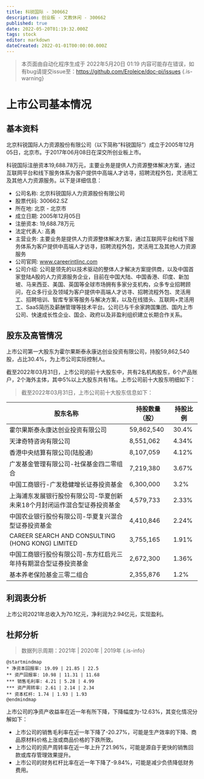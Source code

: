```yaml
---
title: 科锐国际 - 300662
description: 创业板 - 文教休闲 - 300662
published: true
date: 2022-05-20T01:19:32.000Z
tags: stock
editor: markdown
dateCreated: 2022-01-01T00:00:00.000Z
---
```


> 本页面由自动化程序生成于 2022年5月20日 01:19
> 内容可能存在错误，如有bug请提交issue至：https://github.com/Eroleice/doc-pi/issues
{.is-warning}

# 上市公司基本情况

## 基本资料

北京科锐国际人力资源股份有限公司（以下简称“科锐国际”）成立于2005年12月05日，北京市。于2017年06月08日在深交所创业板上市。

科锐国际注册资本19,688.78万元，主要业务是提供人力资源整体解决方案，通过互联网平台和线下服务体系为客户提供中高端人才访寻，招聘流程外包，灵活用工及其他人力资源服务。以下是详细信息：

- 公司名称: 北京科锐国际人力资源股份有限公司
- 股票代码: 300662.SZ
- 所在地: 北京 - 北京市
- 成立日期: 2005年12月05日
- 注册资本: 19,688.78万元
- 法定代表人: 高勇
- 主营业务: 主要业务是提供人力资源整体解决方案，通过互联网平台和线下服务体系为客户提供中高端人才访寻，招聘流程外包，灵活用工及其他人力资源服务
- 公司官网: www.careerintlinc.com
- 公司介绍: 公司是领先的以技术驱动的整体人才解决方案提供商，以及中国首家登陆A股的人力资源服务企业，目前在中国大陆、中国香港、印度、新加坡、马来西亚、美国、英国等全球市场拥有多家分支机构，众多专业招聘顾问，在众多行业及领域为客户提供中高端人才访寻、招聘流程外包、灵活用工、招聘培训、智库专家等服务与解决方案，以及在线猎头、互联网+灵活用工、SaaS简历及薪酬管理等技术平台。公司已与千余家跨国集团、国内上市公司、快速成长性企业、国企、政府以及非盈利组织建立长期合作关系。


## 股东及高管情况

上市公司第一大股东为霍尔果斯泰永康达创业投资有限公司，持股59,862,540股，占比30.4%，为上市公司实际控制人。

截至2022年03月31日，上市公司的前十大股东中，共有2名机构股东，6个产品账户，2个海外主体，其中5%以上大股东共有1名。上市公司前十大股东明细如下：

> 截至2022年03月31日，上市公司前十大股东信息如下：

| 股东名称 | 持股数量（股） | 持股比例 |
| --- | --- | --- |
| 霍尔果斯泰永康达创业投资有限公司 | 59,862,540 | 30.4% |
| 天津奇特咨询有限公司 | 8,551,062 | 4.34% |
| 香港中央结算有限公司(陆股通) | 8,107,059 | 4.12% |
| 广发基金管理有限公司-社保基金四二零组合 | 7,219,380 | 3.67% |
| 中国工商银行-广发稳健增长证券投资基金 | 6,300,000 | 3.2% |
| 上海浦东发展银行股份有限公司-华夏创新未来18个月封闭运作混合型证券投资基金 | 4,579,733 | 2.33% |
| 中国农业银行股份有限公司-华夏复兴混合型证券投资基金 | 4,410,846 | 2.24% |
| CAREER SEARCH AND CONSULTING (HONG KONG) LIMITED | 3,755,165 | 1.91% |
| 中国工商银行股份有限公司-东方红启元三年持有期混合型证券投资基金 | 2,672,300 | 1.36% |
| 基本养老保险基金三零二组合 | 2,355,876 | 1.2% |




## 利润表分析

上市公司2021年总收入为70.1亿元，净利润为2.94亿元，实现盈利。

## 杜邦分析

> 数据列示周期：2021年 | 2020年 | 2019年
{.is-info}

```plantuml
@startmindmap
* 净资本回报率: 19.09 | 21.85 | 22.5
** 资产回报率: 10.98 | 11.31 | 11.68
*** 销售毛利率: 4.21 | 5.28 | 4.99
*** 资产周转率: 2.61 | 2.14 | 2.34
** 资本杠杆: 1.74 | 1.93 | 1.93
@endmindmap
```

上市公司的净资产收益率在近一年有所下降，下降幅度为-12.63%，其变化情况分解如下：
- 上市公司的销售毛利率在近一年下降了-20.27%，可能是生产效率的下降、商品原材料价格上涨或商品价格的下跌所致。
- 上市公司的资产周转率在近一年上升了21.96%，可能是源自于更快的销售回款或库存管理效果提升。
- 上市公司的财务杠杆比率在近一年下降了-9.84%，可能是减少负债降低财务费用。

